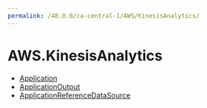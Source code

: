 ```yaml
---
permalink: /48.0.0/ca-central-1/AWS/KinesisAnalytics/
---
```


# AWS.KinesisAnalytics



* [Application](Application.md)
* [ApplicationOutput](ApplicationOutput.md)
* [ApplicationReferenceDataSource](ApplicationReferenceDataSource.md)